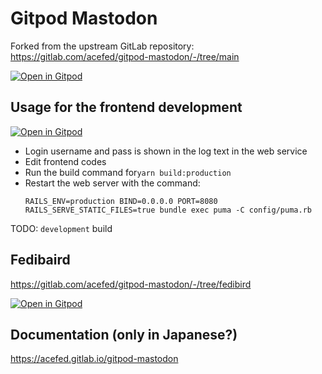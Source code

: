 # Gitpod Mastodon

Forked from the upstream GitLab repository: https://gitlab.com/acefed/gitpod-mastodon/-/tree/main

[![Open in Gitpod](https://gitpod.io/button/open-in-gitpod.svg)](https://gitpod.io/#GITTAG=main/https://gitlab.com/acefed/gitpod-mastodon)
## Usage for the frontend development

[![Open in Gitpod](https://gitpod.io/button/open-in-gitpod.svg)](https://gitpod.io/#GITTAG=main/https://github.com/shuuji3/gitpod-mastodon)

- Login username and pass is shown in the log text in the web service
- Edit frontend codes
- Run the build command for`yarn build:production`
- Restart the web server with the command:
  ```shell
  RAILS_ENV=production BIND=0.0.0.0 PORT=8080 RAILS_SERVE_STATIC_FILES=true bundle exec puma -C config/puma.rb
  ```

TODO: `development` build

## Fedibaird

https://gitlab.com/acefed/gitpod-mastodon/-/tree/fedibird

[![Open in Gitpod](https://gitpod.io/button/open-in-gitpod.svg)](https://gitpod.io/#GITTAG=fedibird/https://gitlab.com/acefed/gitpod-mastodon/-/tree/fedibird)

## Documentation (only in Japanese?)

https://acefed.gitlab.io/gitpod-mastodon
